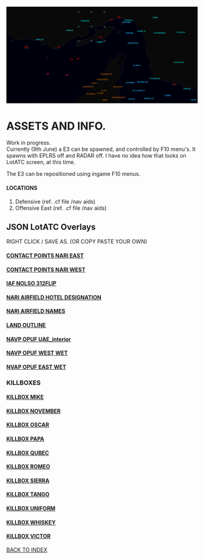 
![DIR FRONT IMAGE](DIR_FRONT_IMG.PNG)

# ASSETS AND INFO.

Work in progress.  
Currently (9th June) a E3 can be spawned, and controlled by F10 menu's.
It spawns with EPLRS off and RADAR off. I have no idea how that looks on LotATC screen, at this time.  
  
  The E3 can be repositioned using ingame F10 menus.
#### LOCATIONS
  1. Defensive (ref. .cf file /nav aids)
  2. Offensive East (ref. .cf file /nav aids)


## JSON LotATC Overlays

RIGHT CLICK / SAVE AS. (OR COPY PASTE YOUR OWN)

####  [CONTACT POINTS NARI EAST](/JSON/CP_IRAN_EAST.json)
####  [CONTACT POINTS NARI WEST](/JSON/CP_IRAN_WEST.json)
####  [IAF NOLSO 312FLIP](/JSON/IAF_NOLSO_312FLIP.json)
####  [NARI AIRFIELD HOTEL DESIGNATION](/JSON/IRANIAN_AIRFIELD_HOTEL_DESIGNATION.json)
####  [NARI AIRFIELD NAMES](/JSON/IRANIAN_AIRFIELD_NAMES.json)
####  [LAND OUTLINE](/JSON/LAND_OUTLINE.json)
####  [NAVP OPUF UAE_interior](/JSON/NAVP_OPUF_UAE_interior.json)
####  [NAVP OPUF WEST WET](/JSON/NAVP_OPUF_west_wet.json)
####  [NVAP OPUF EAST WET](/JSON/NVAP_OPUF_east_wet.json)  

### KILLBOXES

####  [KILLBOX MIKE](/JSON/KB/kb_mike.json)
####  [KILLBOX NOVEMBER](/JSON/KB/kb_november.json)
####  [KILLBOX OSCAR](/JSON/KB/kb_oscar.json)
####  [KILLBOX PAPA](/JSON/KB/kb_papa.json)
####  [KILLBOX QUBEC](/JSON/KB/kb_qubec.json)
####  [KILLBOX ROMEO](/JSON/KB/kb_romeo.json)
####  [KILLBOX SIERRA](/JSON/KB/kb_sierra.json)
####  [KILLBOX TANGO](/JSON/KB/kb_tango.json)
####  [KILLBOX UNIFORM](/JSON/KB/kb_uniform.json)
####  [KILLBOX WHISKEY](/JSON/KB/kb_whiskey.json)
####  [KILLBOX VICTOR](/JSON/KB/kb_victor.json)  

[BACK TO INDEX](https://daviddcs.github.io/nsst/) 
